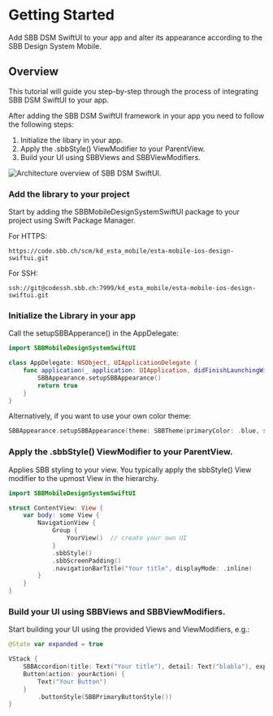 # Getting Started

Add SBB DSM SwiftUI to your app and alter its appearance according to the SBB Design System Mobile.

## Overview

This tutorial will guide you step-by-step through the process of integrating SBB DSM SwiftUI to your app.

After adding the SBB DSM SwiftUI framework in your app you need to follow the following steps:
1. Initialize the libary in your app.
2. Apply the .sbbStyle() ViewModifier to your ParentView.
3. Build your UI using SBBViews and SBBViewModifiers.

![Architecture overview of SBB DSM SwiftUI.](SBBDSM_Architecture_Overview.png)

### Add the library to your project

Start by adding the SBBMobileDesignSystemSwiftUI package to your project using Swift Package Manager.

For HTTPS:
```
https://code.sbb.ch/scm/kd_esta_mobile/esta-mobile-ios-design-swiftui.git
```

For SSH:
```
ssh://git@codessh.sbb.ch:7999/kd_esta_mobile/esta-mobile-ios-design-swiftui.git
```

### Initialize the Library in your app

Call the setupSBBApperance() in the AppDelegate:

```swift
import SBBMobileDesignSystemSwiftUI

class AppDelegate: NSObject, UIApplicationDelegate {
    func application(_ application: UIApplication, didFinishLaunchingWithOptions launchOptions: [UIApplication.LaunchOptionsKey : Any]? = nil) -> Bool {
        SBBAppearance.setupSBBAppearance()
        return true
    }
}
```

Alternatively, if you want to use your own color theme:
```swift
SBBAppearance.setupSBBAppearance(theme: SBBTheme(primaryColor: .blue, secondaryColor: .darkBlue))
```

### Apply the .sbbStyle() ViewModifier to your ParentView.

Applies SBB styling to your view. You typically apply the sbbStyle() View modifier to the upmost View in the hierarchy.

```swift
import SBBMobileDesignSystemSwiftUI

struct ContentView: View {
    var body: some View {
        NavigationView {
            Group {
                YourView()  // create your own UI
            }
            .sbbStyle()
            .sbbScreenPadding()
            .navigationBarTitle("Your title", displayMode: .inline)
        }
    }
}
```

### Build your UI using SBBViews and SBBViewModifiers.

Start building your UI using the provided Views and ViewModifiers, e.g.:

```swift
@State var expanded = true

VStack {
    SBBAccordion(title: Text("Your title"), detail: Text("blabla"), expanded: $expanded)
    Button(action: yourAction) {
        Text("Your Button")
    }
        .buttonStyle(SBBPrimaryButtonStyle())
}
```
